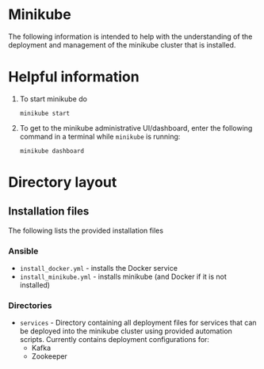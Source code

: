 # Minikube

The following information is intended to help with the understanding of the deployment and management of the
minikube cluster that is installed.

# Helpful information
1. To start minikube do
	```
	minikube start
	```
2. To get to the minikube administrative UI/dashboard, enter the following command in a terminal while `minikube` is running:
	```
	minikube dashboard
	```

# Directory layout
## Installation files
The following lists the provided installation files
### Ansible
- `install_docker.yml` - installs the Docker service
- `install_minikube.yml` - installs minikube (and Docker if it is not installed)

### Directories

- `services` - Directory containing all deployment files for services that can be deployed into the minikube cluster using
	provided automation scripts. Currently contains deployment configurations for:
	- Kafka
	- Zookeeper
	